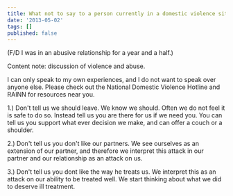 ```yaml
---
title: What not to say to a person currently in a domestic violence situation
date: '2013-05-02'
tags: []
published: false
---
```


(F/D I was in an abusive relationship for a year and a half.)

Content note: discussion of violence and abuse.

I can only speak to my own experiences, and I do not want to speak over anyone else. Please check out the National Domestic Violence Hotline and RAINN for resources near you.

1.) Don't tell us we should leave. We know we should. Often we do not feel it is safe to do so. Instead tell us you are there for us if we need you. You can tell us you support what ever decision we make, and can offer a couch or a shoulder.

2.) Don't tell us you don't like our partners. We see ourselves as an extension of our partner, and therefore we interpret this attack in our partner and our relationship as an attack on us.

3.) Don't tell us you dont like the way he treats us. We interpret this as an attack on our ability to be treated well. We start thinking about what we did to deserve ill treatment.
